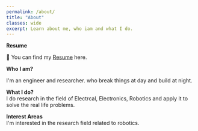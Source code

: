```yaml
---
permalink: /about/
title: "About"
classes: wide
excerpt: Learn about me, who iam and what I do. 
---
```

**Resume**

📃 You can find my [Resume](https://drive.google.com/file/d/11SjvQUW4zKodwDmy3KtbJFN3TvwZXnlp/view?usp=sharing) here.


**Who I am?**  

I'm an engineer and researcher.
who break things at day and build at night.

**What I do?**  
I do research in the field of Electrcal, Electronics, Robotics and apply it to solve the real life problems. 

**Interest Areas**  
I'm interested in the research field related to robotics.


